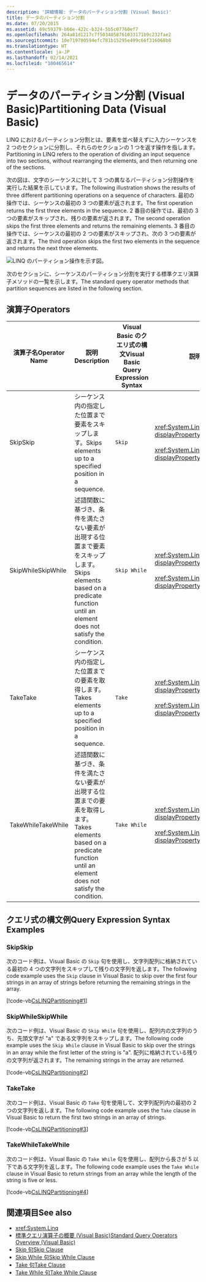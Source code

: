 ```yaml
---
description: '詳細情報: データのパーティション分割 (Visual Basic)'
title: データのパーティション分割
ms.date: 07/20/2015
ms.assetid: 69c59379-b66e-422c-b324-5b5c07760ef7
ms.openlocfilehash: 264a81d1217c7f5034058761033171b9c232fae2
ms.sourcegitcommit: 10e719780594efc781b15295e499c66f316068b8
ms.translationtype: HT
ms.contentlocale: ja-JP
ms.lasthandoff: 02/14/2021
ms.locfileid: "100465614"
---
```

# <a name="partitioning-data-visual-basic"></a><span data-ttu-id="f5cb5-103">データのパーティション分割 (Visual Basic)</span><span class="sxs-lookup"><span data-stu-id="f5cb5-103">Partitioning Data (Visual Basic)</span></span>

<span data-ttu-id="f5cb5-104">LINQ におけるパーティション分割とは、要素を並べ替えずに入力シーケンスを 2 つのセクションに分割し、それらのセクションの 1 つを返す操作を指します。</span><span class="sxs-lookup"><span data-stu-id="f5cb5-104">Partitioning in LINQ refers to the operation of dividing an input sequence into two sections, without rearranging the elements, and then returning one of the sections.</span></span>  
  
 <span data-ttu-id="f5cb5-105">次の図は、文字のシーケンスに対して 3 つの異なるパーティション分割操作を実行した結果を示しています。</span><span class="sxs-lookup"><span data-stu-id="f5cb5-105">The following illustration shows the results of three different partitioning operations on a sequence of characters.</span></span> <span data-ttu-id="f5cb5-106">最初の操作では、シーケンスの最初の 3 つの要素が返されます。</span><span class="sxs-lookup"><span data-stu-id="f5cb5-106">The first operation returns the first three elements in the sequence.</span></span> <span data-ttu-id="f5cb5-107">2 番目の操作では、最初の 3 つの要素がスキップされ、残りの要素が返されます。</span><span class="sxs-lookup"><span data-stu-id="f5cb5-107">The second operation skips the first three elements and returns the remaining elements.</span></span> <span data-ttu-id="f5cb5-108">3 番目の操作では、シーケンスの最初の 2 つの要素がスキップされ、次の 3 つの要素が返されます。</span><span class="sxs-lookup"><span data-stu-id="f5cb5-108">The third operation skips the first two elements in the sequence and returns the next three elements.</span></span>  
  
 ![LINQ のパーティション操作を示す図。](./media/partitioning-data/linq-partitioning-operations.png)  
  
 <span data-ttu-id="f5cb5-110">次のセクションに、シーケンスのパーティション分割を実行する標準クエリ演算子メソッドの一覧を示します。</span><span class="sxs-lookup"><span data-stu-id="f5cb5-110">The standard query operator methods that partition sequences are listed in the following section.</span></span>  
  
## <a name="operators"></a><span data-ttu-id="f5cb5-111">演算子</span><span class="sxs-lookup"><span data-stu-id="f5cb5-111">Operators</span></span>  
  
|<span data-ttu-id="f5cb5-112">演算子名</span><span class="sxs-lookup"><span data-stu-id="f5cb5-112">Operator Name</span></span>|<span data-ttu-id="f5cb5-113">説明</span><span class="sxs-lookup"><span data-stu-id="f5cb5-113">Description</span></span>|<span data-ttu-id="f5cb5-114">Visual Basic のクエリ式の構文</span><span class="sxs-lookup"><span data-stu-id="f5cb5-114">Visual Basic Query Expression Syntax</span></span>|<span data-ttu-id="f5cb5-115">説明</span><span class="sxs-lookup"><span data-stu-id="f5cb5-115">More Information</span></span>|  
|-------------------|-----------------|------------------------------------------|----------------------|  
|<span data-ttu-id="f5cb5-116">Skip</span><span class="sxs-lookup"><span data-stu-id="f5cb5-116">Skip</span></span>|<span data-ttu-id="f5cb5-117">シーケンス内の指定した位置まで要素をスキップします。</span><span class="sxs-lookup"><span data-stu-id="f5cb5-117">Skips elements up to a specified position in a sequence.</span></span>|`Skip`|<xref:System.Linq.Enumerable.Skip%2A?displayProperty=nameWithType><br /><br /> <xref:System.Linq.Queryable.Skip%2A?displayProperty=nameWithType>|  
|<span data-ttu-id="f5cb5-118">SkipWhile</span><span class="sxs-lookup"><span data-stu-id="f5cb5-118">SkipWhile</span></span>|<span data-ttu-id="f5cb5-119">述語関数に基づき、条件を満たさない要素が出現する位置まで要素をスキップします。</span><span class="sxs-lookup"><span data-stu-id="f5cb5-119">Skips elements based on a predicate function until an element does not satisfy the condition.</span></span>|`Skip While`|<xref:System.Linq.Enumerable.SkipWhile%2A?displayProperty=nameWithType><br /><br /> <xref:System.Linq.Queryable.SkipWhile%2A?displayProperty=nameWithType>|  
|<span data-ttu-id="f5cb5-120">Take</span><span class="sxs-lookup"><span data-stu-id="f5cb5-120">Take</span></span>|<span data-ttu-id="f5cb5-121">シーケンス内の指定した位置までの要素を取得します。</span><span class="sxs-lookup"><span data-stu-id="f5cb5-121">Takes elements up to a specified position in a sequence.</span></span>|`Take`|<xref:System.Linq.Enumerable.Take%2A?displayProperty=nameWithType><br /><br /> <xref:System.Linq.Queryable.Take%2A?displayProperty=nameWithType>|  
|<span data-ttu-id="f5cb5-122">TakeWhile</span><span class="sxs-lookup"><span data-stu-id="f5cb5-122">TakeWhile</span></span>|<span data-ttu-id="f5cb5-123">述語関数に基づき、条件を満たさない要素が出現する位置までの要素を取得します。</span><span class="sxs-lookup"><span data-stu-id="f5cb5-123">Takes elements based on a predicate function until an element does not satisfy the condition.</span></span>|`Take While`|<xref:System.Linq.Enumerable.TakeWhile%2A?displayProperty=nameWithType><br /><br /> <xref:System.Linq.Queryable.TakeWhile%2A?displayProperty=nameWithType>|  
  
## <a name="query-expression-syntax-examples"></a><span data-ttu-id="f5cb5-124">クエリ式の構文例</span><span class="sxs-lookup"><span data-stu-id="f5cb5-124">Query Expression Syntax Examples</span></span>  
  
### <a name="skip"></a><span data-ttu-id="f5cb5-125">Skip</span><span class="sxs-lookup"><span data-stu-id="f5cb5-125">Skip</span></span>  

 <span data-ttu-id="f5cb5-126">次のコード例は、Visual Basic の `Skip` 句を使用し、文字列配列に格納されている最初の 4 つの文字列をスキップして残りの文字列を返します。</span><span class="sxs-lookup"><span data-stu-id="f5cb5-126">The following code example uses the `Skip` clause in Visual Basic to skip over the first four strings in an array of strings before returning the remaining strings in the array.</span></span>  
  
 [!code-vb[CsLINQPartitioning#1](~/samples/snippets/visualbasic/VS_Snippets_VBCSharp/CsLINQPartitioning/VB/Partitioning.vb#1)]  
  
### <a name="skipwhile"></a><span data-ttu-id="f5cb5-127">SkipWhile</span><span class="sxs-lookup"><span data-stu-id="f5cb5-127">SkipWhile</span></span>  

 <span data-ttu-id="f5cb5-128">次のコード例は、Visual Basic の `Skip While` 句を使用し、配列内の文字列のうち、先頭文字が "a" である文字列をスキップします。</span><span class="sxs-lookup"><span data-stu-id="f5cb5-128">The following code example uses the `Skip While` clause in Visual Basic to skip over the strings in an array while the first letter of the string is "a".</span></span> <span data-ttu-id="f5cb5-129">配列に格納されている残りの文字列が返されます。</span><span class="sxs-lookup"><span data-stu-id="f5cb5-129">The remaining strings in the array are returned.</span></span>  
  
 [!code-vb[CsLINQPartitioning#2](~/samples/snippets/visualbasic/VS_Snippets_VBCSharp/CsLINQPartitioning/VB/Partitioning.vb#2)]  
  
### <a name="take"></a><span data-ttu-id="f5cb5-130">Take</span><span class="sxs-lookup"><span data-stu-id="f5cb5-130">Take</span></span>  

 <span data-ttu-id="f5cb5-131">次のコード例は、Visual Basic の `Take` 句を使用して、文字列配列内の最初の 2 つの文字列を返します。</span><span class="sxs-lookup"><span data-stu-id="f5cb5-131">The following code example uses the `Take` clause in Visual Basic to return the first two strings in an array of strings.</span></span>  
  
 [!code-vb[CsLINQPartitioning#3](~/samples/snippets/visualbasic/VS_Snippets_VBCSharp/CsLINQPartitioning/VB/Partitioning.vb#3)]  
  
### <a name="takewhile"></a><span data-ttu-id="f5cb5-132">TakeWhile</span><span class="sxs-lookup"><span data-stu-id="f5cb5-132">TakeWhile</span></span>  

 <span data-ttu-id="f5cb5-133">次のコード例は、Visual Basic の `Take While` 句を使用し、配列から長さが 5 以下である文字列を返します。</span><span class="sxs-lookup"><span data-stu-id="f5cb5-133">The following code example uses the `Take While` clause in Visual Basic to return strings from an array while the length of the string is five or less.</span></span>  
  
 [!code-vb[CsLINQPartitioning#4](~/samples/snippets/visualbasic/VS_Snippets_VBCSharp/CsLINQPartitioning/VB/Partitioning.vb#4)]  
  
## <a name="see-also"></a><span data-ttu-id="f5cb5-134">関連項目</span><span class="sxs-lookup"><span data-stu-id="f5cb5-134">See also</span></span>

- <xref:System.Linq>
- [<span data-ttu-id="f5cb5-135">標準クエリ演算子の概要 (Visual Basic)</span><span class="sxs-lookup"><span data-stu-id="f5cb5-135">Standard Query Operators Overview (Visual Basic)</span></span>](standard-query-operators-overview.md)
- [<span data-ttu-id="f5cb5-136">Skip 句</span><span class="sxs-lookup"><span data-stu-id="f5cb5-136">Skip Clause</span></span>](../../../language-reference/queries/skip-clause.md)
- [<span data-ttu-id="f5cb5-137">Skip While 句</span><span class="sxs-lookup"><span data-stu-id="f5cb5-137">Skip While Clause</span></span>](../../../language-reference/queries/skip-while-clause.md)
- [<span data-ttu-id="f5cb5-138">Take 句</span><span class="sxs-lookup"><span data-stu-id="f5cb5-138">Take Clause</span></span>](../../../language-reference/queries/take-clause.md)
- [<span data-ttu-id="f5cb5-139">Take While 句</span><span class="sxs-lookup"><span data-stu-id="f5cb5-139">Take While Clause</span></span>](../../../language-reference/queries/take-while-clause.md)
